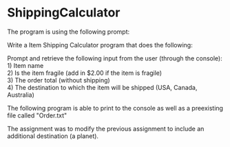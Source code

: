 # ShippingCalculator

The program is using the following prompt:

Write a Item Shipping Calculator program that does the following:

Prompt and retrieve the following input from the user (through the console):
   <br> 1) Item name
   <br> 2) Is the item fragile (add in $2.00 if the item is fragile)
   <br> 3) The order total (without shipping)
   <br> 4) The destination to which the item will be shipped (USA, Canada, Australia)


The following program is able to print to the console as well as a preexisting file called "Order.txt"

The assignment was to modify the previous assignment to include an additional destination (a planet).

